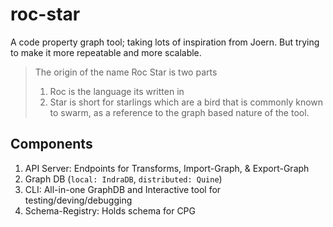 # roc-star
A code property graph tool; taking lots of inspiration from Joern. But trying to make it more repeatable and more scalable.

> The origin of the name Roc Star is two parts
> 1. Roc is the language its written in
> 2. Star is short for starlings which are a bird that is commonly known to swarm, as a reference to the graph based nature of the tool.

## Components

1. API Server: Endpoints for Transforms, Import-Graph, & Export-Graph
2. Graph DB (`local: IndraDB`, `distributed: Quine`)
3. CLI: All-in-one GraphDB and Interactive tool for testing/deving/debugging
4. Schema-Registry: Holds schema for CPG
